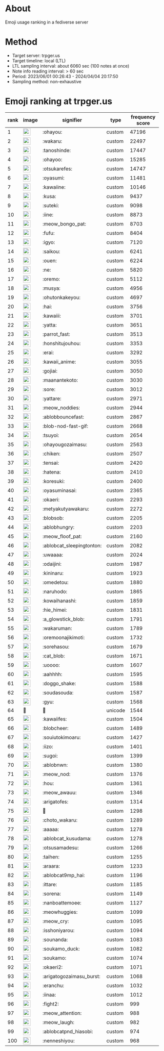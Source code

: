 # About
Emoji usage ranking in a fediverse server

# Method
- Target server: trpger.us
- Target timeline: local (LTL)
- LTL sampling interval: about 6060 sec (100 notes at once)
- Note info reading interval: > 60 sec
- Period: 2023/06/01 00:26:43 - 2024/04/04 20:17:50 
- Sampling method: non-exhaustive

# Emoji ranking at trpger.us

|rank|image|signifier|type|frequency score|
|----|----|----|----|----|
|1|<img height="24" src="https://trpger.us/emoji/ohayou.webp">|:ohayou:|custom|47196|
|2|<img height="24" src="https://trpger.us/emoji/wakaru.webp">|:wakaru:|custom|22497|
|3|<img height="24" src="https://trpger.us/emoji/tanoshinde.webp">|:tanoshinde:|custom|17447|
|4|<img height="24" src="https://trpger.us/emoji/ohayoo.webp">|:ohayoo:|custom|15285|
|5|<img height="24" src="https://trpger.us/emoji/otsukarefes.webp">|:otsukarefes:|custom|14747|
|6|<img height="24" src="https://trpger.us/emoji/oyasumi.webp">|:oyasumi:|custom|11481|
|7|<img height="24" src="https://trpger.us/emoji/kawaiine.webp">|:kawaiine:|custom|10146|
|8|<img height="24" src="https://trpger.us/emoji/kusa.webp">|:kusa:|custom|9437|
|9|<img height="24" src="https://trpger.us/emoji/suteki.webp">|:suteki:|custom|9098|
|10|<img height="24" src="https://trpger.us/emoji/iine.webp">|:iine:|custom|8873|
|11|<img height="24" src="https://trpger.us/emoji/meow_bongo_pat.webp">|:meow_bongo_pat:|custom|8703|
|12|<img height="24" src="https://trpger.us/emoji/fufu.webp">|:fufu:|custom|8404|
|13|<img height="24" src="https://trpger.us/emoji/igyo.webp">|:igyo:|custom|7120|
|14|<img height="24" src="https://trpger.us/emoji/saikou.webp">|:saikou:|custom|6241|
|15|<img height="24" src="https://trpger.us/emoji/ouen.webp">|:ouen:|custom|6224|
|16|<img height="24" src="https://trpger.us/emoji/ne.webp">|:ne:|custom|5820|
|17|<img height="24" src="https://trpger.us/emoji/oremo.webp">|:oremo:|custom|5112|
|18|<img height="24" src="https://trpger.us/emoji/musya.webp">|:musya:|custom|4956|
|19|<img height="24" src="https://trpger.us/emoji/ohutonkakeyou.webp">|:ohutonkakeyou:|custom|4697|
|20|<img height="24" src="https://trpger.us/emoji/hai.webp">|:hai:|custom|3756|
|21|<img height="24" src="https://trpger.us/emoji/kawaiii.webp">|:kawaiii:|custom|3701|
|22|<img height="24" src="https://trpger.us/emoji/yatta.webp">|:yatta:|custom|3651|
|23|<img height="24" src="https://trpger.us/emoji/parrot_fast.webp">|:parrot_fast:|custom|3513|
|24|<img height="24" src="https://trpger.us/emoji/honshitujouhou.webp">|:honshitujouhou:|custom|3353|
|25|<img height="24" src="https://trpger.us/emoji/erai.webp">|:erai:|custom|3292|
|26|<img height="24" src="https://trpger.us/emoji/kawaii_anime.webp">|:kawaii_anime:|custom|3055|
|27|<img height="24" src="https://trpger.us/emoji/gojiai.webp">|:gojiai:|custom|3050|
|28|<img height="24" src="https://trpger.us/emoji/maanantekoto.webp">|:maanantekoto:|custom|3030|
|29|<img height="24" src="https://trpger.us/emoji/sore.webp">|:sore:|custom|3012|
|30|<img height="24" src="https://trpger.us/emoji/yattare.webp">|:yattare:|custom|2971|
|31|<img height="24" src="https://trpger.us/emoji/meow_noddies.webp">|:meow_noddies:|custom|2944|
|32|<img height="24" src="https://trpger.us/emoji/ablobbouncefast.webp">|:ablobbouncefast:|custom|2867|
|33|<img height="24" src="https://trpger.us/emoji/blob-nod-fast-gif.webp">|:blob-nod-fast-gif:|custom|2668|
|34|<img height="24" src="https://trpger.us/emoji/tsuyoi.webp">|:tsuyoi:|custom|2654|
|35|<img height="24" src="https://trpger.us/emoji/ohayougozaimasu.webp">|:ohayougozaimasu:|custom|2563|
|36|<img height="24" src="https://trpger.us/emoji/chiken.webp">|:chiken:|custom|2507|
|37|<img height="24" src="https://trpger.us/emoji/tensai.webp">|:tensai:|custom|2420|
|38|<img height="24" src="https://trpger.us/emoji/hatena.webp">|:hatena:|custom|2410|
|39|<img height="24" src="https://trpger.us/emoji/koresuki.webp">|:koresuki:|custom|2400|
|40|<img height="24" src="https://trpger.us/emoji/oyasuminasai.webp">|:oyasuminasai:|custom|2365|
|41|<img height="24" src="https://trpger.us/emoji/okaeri.webp">|:okaeri:|custom|2293|
|42|<img height="24" src="https://trpger.us/emoji/metyakutyawakaru.webp">|:metyakutyawakaru:|custom|2272|
|43|<img height="24" src="https://trpger.us/emoji/blobsob.webp">|:blobsob:|custom|2205|
|44|<img height="24" src="https://trpger.us/emoji/ablobhungry.webp">|:ablobhungry:|custom|2203|
|45|<img height="24" src="https://trpger.us/emoji/meow_floof_pat.webp">|:meow_floof_pat:|custom|2160|
|46|<img height="24" src="https://trpger.us/emoji/ablobcat_sleepingtonton.webp">|:ablobcat_sleepingtonton:|custom|2082|
|47|<img height="24" src="https://trpger.us/emoji/uwaaaa.webp">|:uwaaaa:|custom|2024|
|48|<img height="24" src="https://trpger.us/emoji/odaijini.webp">|:odaijini:|custom|1987|
|49|<img height="24" src="https://trpger.us/emoji/kininaru.webp">|:kininaru:|custom|1923|
|50|<img height="24" src="https://trpger.us/emoji/omedetou.webp">|:omedetou:|custom|1880|
|51|<img height="24" src="https://trpger.us/emoji/naruhodo.webp">|:naruhodo:|custom|1865|
|52|<img height="24" src="https://trpger.us/emoji/kowaihanashi.webp">|:kowaihanashi:|custom|1859|
|53|<img height="24" src="https://trpger.us/emoji/hie_himei.webp">|:hie_himei:|custom|1831|
|54|<img height="24" src="https://trpger.us/emoji/a_glowstick_blob.webp">|:a_glowstick_blob:|custom|1791|
|55|<img height="24" src="https://trpger.us/emoji/wakaruman.webp">|:wakaruman:|custom|1789|
|56|<img height="24" src="https://trpger.us/emoji/oremoonajikimoti.webp">|:oremoonajikimoti:|custom|1732|
|57|<img height="24" src="https://trpger.us/emoji/sorehasou.webp">|:sorehasou:|custom|1679|
|58|<img height="24" src="https://trpger.us/emoji/cat_blob.webp">|:cat_blob:|custom|1671|
|59|<img height="24" src="https://trpger.us/emoji/uoooo.webp">|:uoooo:|custom|1607|
|60|<img height="24" src="https://trpger.us/emoji/aahhhh.webp">|:aahhhh:|custom|1595|
|61|<img height="24" src="https://trpger.us/emoji/doggo_shake.webp">|:doggo_shake:|custom|1588|
|62|<img height="24" src="https://trpger.us/emoji/soudasouda.webp">|:soudasouda:|custom|1587|
|63|<img height="24" src="https://trpger.us/emoji/gyu.webp">|:gyu:|custom|1568|
|64|🍮|🍮|unicode|1544|
|65|<img height="24" src="https://trpger.us/emoji/kawaiifes.webp">|:kawaiifes:|custom|1504|
|66|<img height="24" src="https://trpger.us/emoji/blobcheer.webp">|:blobcheer:|custom|1489|
|67|<img height="24" src="https://trpger.us/emoji/souiutokimoaru.webp">|:souiutokimoaru:|custom|1427|
|68|<img height="24" src="https://trpger.us/emoji/iizo.webp">|:iizo:|custom|1401|
|69|<img height="24" src="https://trpger.us/emoji/sugoi.webp">|:sugoi:|custom|1399|
|70|<img height="24" src="https://trpger.us/emoji/ablobnwn.webp">|:ablobnwn:|custom|1380|
|71|<img height="24" src="https://trpger.us/emoji/meow_nod.webp">|:meow_nod:|custom|1376|
|72|<img height="24" src="https://trpger.us/emoji/hou.webp">|:hou:|custom|1361|
|73|<img height="24" src="https://trpger.us/emoji/meow_awauu.webp">|:meow_awauu:|custom|1346|
|74|<img height="24" src="https://trpger.us/emoji/arigatofes.webp">|:arigatofes:|custom|1314|
|75|<img height="24" src="https://trpger.us/emoji/birthday.webp">|:birthday:|custom|1298|
|76|<img height="24" src="https://trpger.us/emoji/choto_wakaru.webp">|:choto_wakaru:|custom|1289|
|77|<img height="24" src="https://trpger.us/emoji/aaaaa.webp">|:aaaaa:|custom|1278|
|78|<img height="24" src="https://trpger.us/emoji/ablobcat_kusudama.webp">|:ablobcat_kusudama:|custom|1278|
|79|<img height="24" src="https://trpger.us/emoji/otsusamadesu.webp">|:otsusamadesu:|custom|1266|
|80|<img height="24" src="https://trpger.us/emoji/taihen.webp">|:taihen:|custom|1255|
|81|<img height="24" src="https://trpger.us/emoji/araara.webp">|:araara:|custom|1233|
|82|<img height="24" src="https://trpger.us/emoji/ablobcat9mp_hai.webp">|:ablobcat9mp_hai:|custom|1196|
|83|<img height="24" src="https://trpger.us/emoji/ittare.webp">|:ittare:|custom|1185|
|84|<img height="24" src="https://trpger.us/emoji/sorena.webp">|:sorena:|custom|1149|
|85|<img height="24" src="https://trpger.us/emoji/nanboattemoee.webp">|:nanboattemoee:|custom|1127|
|86|<img height="24" src="https://trpger.us/emoji/meowhuggies.webp">|:meowhuggies:|custom|1099|
|87|<img height="24" src="https://trpger.us/emoji/meow_cry.webp">|:meow_cry:|custom|1095|
|88|<img height="24" src="https://trpger.us/emoji/isshoniyarou.webp">|:isshoniyarou:|custom|1094|
|89|<img height="24" src="https://trpger.us/emoji/sounanda.webp">|:sounanda:|custom|1083|
|90|<img height="24" src="https://trpger.us/emoji/soukamo_duck.webp">|:soukamo_duck:|custom|1082|
|91|<img height="24" src="https://trpger.us/emoji/soukamo.webp">|:soukamo:|custom|1074|
|92|<img height="24" src="https://trpger.us/emoji/okaeri2.webp">|:okaeri2:|custom|1071|
|93|<img height="24" src="https://trpger.us/emoji/arigatogozaimasu_burst.webp">|:arigatogozaimasu_burst:|custom|1068|
|94|<img height="24" src="https://trpger.us/emoji/eranchu.webp">|:eranchu:|custom|1032|
|95|<img height="24" src="https://trpger.us/emoji/iinaa.webp">|:iinaa:|custom|1012|
|96|<img height="24" src="https://trpger.us/emoji/fight2.webp">|:fight2:|custom|999|
|97|<img height="24" src="https://trpger.us/emoji/meow_attention.webp">|:meow_attention:|custom|988|
|98|<img height="24" src="https://trpger.us/emoji/meow_laugh.webp">|:meow_laugh:|custom|982|
|99|<img height="24" src="https://trpger.us/emoji/ablobcatpnd_hiasobi.webp">|:ablobcatpnd_hiasobi:|custom|974|
|100|<img height="24" src="https://trpger.us/emoji/nenneshiyou.webp">|:nenneshiyou:|custom|968|
